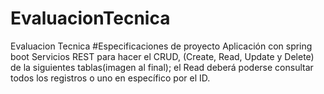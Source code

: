 # EvaluacionTecnica
Evaluacion Tecnica 
#Especificaciones de proyecto
Aplicación con spring boot 
Servicios REST para hacer el CRUD, (Create, Read, Update y Delete) de la siguientes tablas(imagen al final); el Read deberá poderse consultar todos los registros o uno en específico por el ID.

